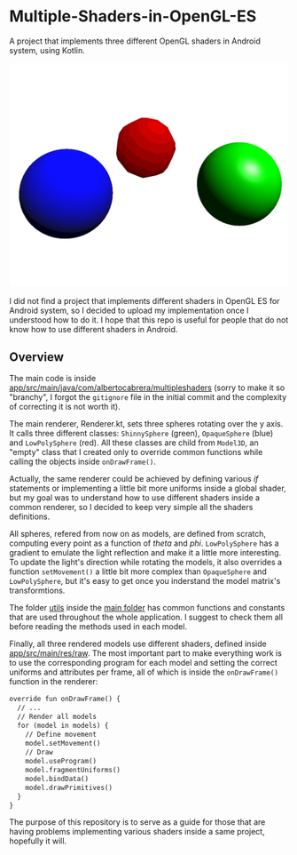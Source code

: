 # Multiple-Shaders-in-OpenGL-ES
A project that implements three different OpenGL shaders in Android system, using Kotlin.

![alt text](https://github.com/Al10101/Multiple-Shaders-in-OpenGL-ES/blob/main/sampleImage.png?raw=true)

I did not find a project that implements different shaders in OpenGL ES for Android system, so I decided to upload my implementation once I understood how to do it. I hope that this repo is useful for people that do not know how to use different shaders in Android.

## Overview

The main code is inside [app/src/main/java/com/albertocabrera/multipleshaders](app/src/main/java/com/albertocabrera/multipleshaders) (sorry to make it so "branchy", I forgot the ```gitignore``` file in the initial commit and the complexity of correcting it is not worth it). 

The main renderer, Renderer.kt, sets three spheres rotating over the y axis. It calls three different classes: ```ShinnySphere``` (green), ```OpaqueSphere``` (blue) and ```LowPolySphere``` (red). All these classes are child from ```Model3D```, an "empty" class that I created only to override common functions while calling the objects inside ```onDrawFrame()```.

Actually, the same renderer could be achieved by defining various *if* statements or implementing a little bit more uniforms inside a global shader, but my goal was to understand how to use different shaders inside a common renderer, so I decided to keep very simple all the shaders definitions.

All spheres, refered from now on as models, are defined from scratch, computing every point as a function of *theta* and *phi*. ```LowPolySphere``` has a gradient to emulate the light reflection and make it a little more interesting. To update the light's direction while rotating the models, it also overrides a function ```setMovement()``` a little bit more complex than ```OpaqueSphere``` and ```LowPolySphere```, but it's easy to get once you inderstand the model matrix's transformtions.

The folder [utils](app/src/main/java/com/albertocabrera/multipleshaders/utils) inside the [main folder](app/src/main/java/com/albertocabrera/multipleshaders) has common functions and constants that are used throughout the whole application. I suggest to check them all before reading the methods used in each model.

Finally, all three rendered models use different shaders, defined inside [app/src/main/res/raw](app/src/main/res/raw). The most important part to make everything work is to use the corresponding program for each model and setting the correct uniforms and attributes per frame, all of which is inside the ```onDrawFrame()``` function in the renderer:

```
override fun onDrawFrame() {
  // ...
  // Render all models
  for (model in models) {
    // Define movement
    model.setMovement()
    // Draw
    model.useProgram()
    model.fragmentUniforms()
    model.bindData()
    model.drawPrimitives()
  }
}
```

The purpose of this repository is to serve as a guide for those that are having problems implementing various shaders inside a same project, hopefully it will. 
